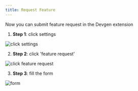 ```yaml
---
title: Request Feature
---
```


Now you can submit feature request in the Devgen extension
1. **Step 1**: click settings

![click settings](/img/click_settings.jpg)

2. **Step 2**: click 'feature request'

![click feature request](/img/click_feature.jpg)

3. **Step 3**: fill the form

![form](/img/form.jpg)


